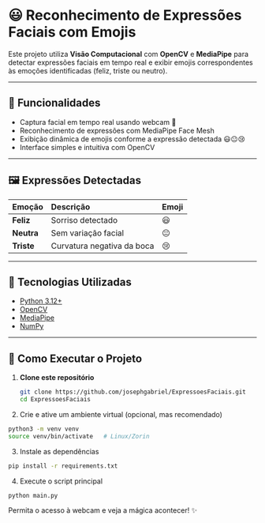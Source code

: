 # 😃 Reconhecimento de Expressões Faciais com Emojis

Este projeto utiliza **Visão Computacional** com **OpenCV** e **MediaPipe** para detectar expressões faciais em tempo real e exibir emojis correspondentes às emoções identificadas (feliz, triste ou neutro).

---

## 🧩 Funcionalidades

- Captura facial em tempo real usando webcam 🎥  
- Reconhecimento de expressões com MediaPipe Face Mesh  
- Exibição dinâmica de emojis conforme a expressão detectada 😃😐😢  
- Interface simples e intuitiva com OpenCV  

---

## 🖼️ Expressões Detectadas

| Emoção | Descrição | Emoji |
|:-------|:-----------|:------|
| **Feliz** | Sorriso detectado | 😃 |
| **Neutra** | Sem variação facial | 😐 |
| **Triste** | Curvatura negativa da boca | 😢 |

---

## 🧰 Tecnologias Utilizadas

- [Python 3.12+](https://www.python.org/)
- [OpenCV](https://opencv.org/)
- [MediaPipe](https://developers.google.com/mediapipe)
- [NumPy](https://numpy.org/)

---

## 🚀 Como Executar o Projeto

1. **Clone este repositório**
   ```bash
   git clone https://github.com/josephgabriel/ExpressoesFaciais.git
   cd ExpressoesFaciais
2. Crie e ative um ambiente virtual (opcional, mas recomendado)
```bash
python3 -m venv venv
source venv/bin/activate   # Linux/Zorin
```

3. Instale as dependências
```bash
pip install -r requirements.txt
```

4. Execute o script principal
```bash
python main.py
```

Permita o acesso à webcam e veja a mágica acontecer! ✨

